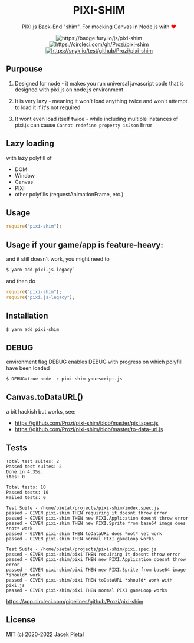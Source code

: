 <h1 align="center">
    PIXI-SHIM
</h1>

<p align="center">
    PIXI.js Back-End "shim". For mocking Canvas in Node.js with <span style="color: red">❤️</span>
</p>

<p align="center">
    <img src="https://badge.fury.io/js/pixi-shim.svg" alt="https://badge.fury.io/js/pixi-shim" />
    <a href="https://app.circleci.com/pipelines/github/Prozi/pixi-shim"><img src="https://circleci.com/gh/Prozi/pixi-shim.svg?style=svg" alt="https://circleci.com/gh/Prozi/pixi-shim" /></a>
    <a href="https://snyk.io/test/github/Prozi/pixi-shim"><img src="https://snyk.io/test/github/Prozi/pixi-shim/badge.svg" alt="https://snyk.io/test/github/Prozi/pixi-shim" /></a>
</p>

## Purpouse

1. Designed for node - it makes you run universal javascript code that is designed with pixi.js on node.js environment

2. It is very lazy - meaning it won't load anything twice and won't attempt to load it if it's not required

3. It wont even load itself twice - while including multiple instances of pixi.js can cause `Cannot redefine property isJson` Error

## Lazy loading

with lazy polyfill of

- DOM
- Window
- Canvas
- PIXI
- other polyfills (requestAnimationFrame, etc.)

## Usage

```js
require("pixi-shim");
```

## Usage if your game/app is feature-heavy:

and it still doesn't work, you might need to

```bash
$ yarn add pixi.js-legacy`
```

and then do

```js
require("pixi-shim");
require("pixi.js-legacy");
```

## Installation

```bash
$ yarn add pixi-shim
```

## DEBUG

environment flag DEBUG enables DEBUG with progress on which polyfill have been loaded

```bash
$ DEBUG=true node -r pixi-shim yourscript.js
```

## Canvas.toDataURL()

a bit hackish but works, see:

- https://github.com/Prozi/pixi-shim/blob/master/pixi.spec.js
- https://github.com/Prozi/pixi-shim/blob/master/to-data-url.js

## Tests

```
Total test suites: 2
Passed test suites: 2
Done in 4.35s.
ites: 0

Total tests: 10
Passed tests: 10
Failed tests: 0

Test Suite - /home/pietal/projects/pixi-shim/index.spec.js
passed - GIVEN pixi-shim THEN requiring it doesnt throw error
passed - GIVEN pixi-shim THEN new PIXI.Application doesnt throw error
passed - GIVEN pixi-shim THEN new PIXI.Sprite from base64 image does *not* work
passed - GIVEN pixi-shim THEN toDataURL does *not* yet work
passed - GIVEN pixi-shim THEN normal PIXI gameLoop works

Test Suite - /home/pietal/projects/pixi-shim/pixi.spec.js
passed - GIVEN pixi-shim/pixi THEN requiring it doesnt throw error
passed - GIVEN pixi-shim/pixi THEN new PIXI.Application doesnt throw error
passed - GIVEN pixi-shim/pixi THEN new PIXI.Sprite from base64 image *should* work
passed - GIVEN pixi-shim/pixi THEN toDataURL *should* work with pixi.js
passed - GIVEN pixi-shim/pixi THEN normal PIXI gameLoop works
```

https://app.circleci.com/pipelines/github/Prozi/pixi-shim

## License

MIT (c) 2020-2022 Jacek Pietal
